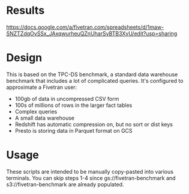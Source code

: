# Results
https://docs.google.com/a/fivetran.com/spreadsheets/d/1maw-SNZTZdqOySSx_JAxqwurheuQZnUharSyBTB3XvU/edit?usp=sharing

# Design
This is based on the TPC-DS benchmark, a standard data warehouse benchmark that includes a lot of complicated queries.
It's configured to approximate a Fivetran user: 
* 100gb of data in uncompressed CSV form
* 100s of millions of rows in the larger fact tables
* Complex queries
* A small data warehouse
* Redshift has automatic compression on, but no sort or dist keys
* Presto is storing data in Parquet format on GCS

# Usage
These scripts are intended to be manually copy-pasted into various terminals.
You can skip steps 1-4 since gs://fivetran-benchmark and s3://fivetran-benchmark are already populated.